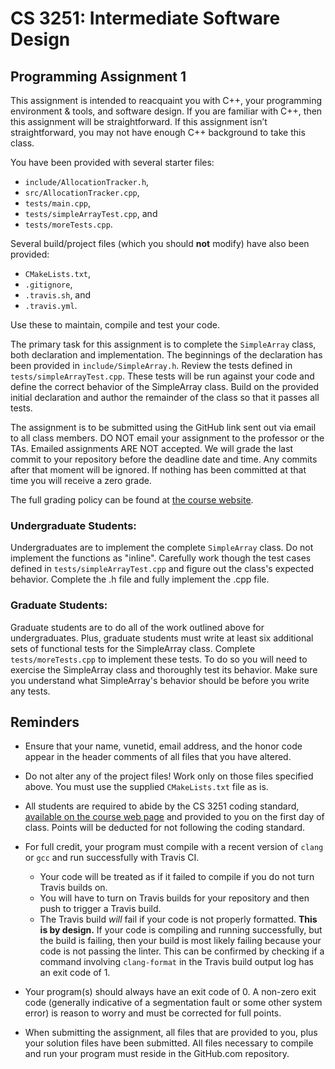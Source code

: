 # CS 3251: Intermediate Software Design

## Programming Assignment 1

This assignment is intended to reacquaint you with C++, your programming environment & tools, and software design. If you are familiar with C++, then this assignment will be straightforward. If this assignment isn’t straightforward, you may not have enough C++ background to take this class.

You have been provided with several starter files:

* `include/AllocationTracker.h`,
* `src/AllocationTracker.cpp`,
* `tests/main.cpp`,
* `tests/simpleArrayTest.cpp`, and
* `tests/moreTests.cpp`.

Several build/project files (which you should **not** modify) have also been provided:

* `CMakeLists.txt`,
* `.gitignore`,
* `.travis.sh`, and
* `.travis.yml`.

Use these to maintain, compile and test your code.

The primary task for this assignment is to complete the `SimpleArray` class, both declaration and implementation.  The beginnings of the declaration has been provided in `include/SimpleArray.h`.  Review the tests defined in `tests/simpleArrayTest.cpp`.  These tests will be run against your code and define the correct behavior of the SimpleArray class.  Build on the provided initial declaration and author the remainder of the class so that it passes all tests.

The assignment is to be submitted using the GitHub link sent out via email to all class members. DO NOT email your assignment to the professor or the TAs.  Emailed assignments ARE NOT accepted.  We will grade the last commit to your repository before the deadline date and time.  Any commits after that moment will be ignored.  If nothing has been committed at that time you will receive a zero grade. 

The full grading policy can be found at [the course website](https://vuse-cs3251.github.io/grading-breakdown/).

### Undergraduate Students:

Undergraduates are to implement the complete `SimpleArray` class.  Do not implement the functions as "inline".  Carefully work though the test cases defined in `tests/simpleArrayTest.cpp` and figure out the class's expected behavior.  Complete the .h file and fully implement the .cpp file.
 
### Graduate Students:

Graduate students are to do all of the work outlined above for undergraduates.  Plus, graduate students must write at least six additional sets of functional tests for the SimpleArray class.  Complete `tests/moreTests.cpp` to implement these tests.  To do so you will need to exercise the SimpleArray class and thoroughly test its behavior.  Make sure you understand what SimpleArray's behavior should be before you write any tests.


## Reminders

* Ensure that your name, vunetid, email address, and the honor code appear in the header comments of all files that you have altered.

* Do not alter any of the project files!  Work only on those files specified above.  You must use the supplied `CMakeLists.txt` file as is.

* All students are required to abide by the CS 3251 coding standard, [available on the course web page](https://vuse-cs3251.github.io/style-guidelines/) and provided to you on the first day of class. Points will be deducted for not following the coding standard.

* For full credit, your program must compile with a recent version of `clang` or `gcc` and run successfully with Travis CI.
  * Your code will be treated as if it failed to compile if you do not turn Travis builds on.
  * You will have to turn on Travis builds for your repository and then push to trigger a Travis build.
  * The Travis build *will* fail if your code is not properly formatted. **This is by design.** If your code is compiling and running successfully, but the build is failing, then your build is most likely failing because your code is not passing the linter. This can be confirmed by checking if a command involving `clang-format` in the Travis build output log has an exit code of 1.

* Your program(s) should always have an exit code of 0.  A non-zero exit code (generally indicative of a segmentation fault or some other system error) is reason to worry and must be corrected for full points.
  
* When submitting the assignment, all files that are provided to you, plus your solution files have been submitted. All files necessary to compile and run your program must reside in the GitHub.com repository.

